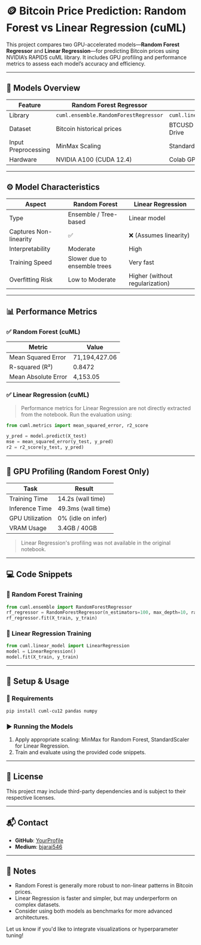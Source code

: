 # 🪙 Bitcoin Price Prediction: Random Forest vs Linear Regression (cuML)

This project compares two GPU-accelerated models—**Random Forest Regressor** and **Linear Regression**—for predicting Bitcoin prices using NVIDIA’s RAPIDS cuML library. It includes GPU profiling and performance metrics to assess each model’s accuracy and efficiency.

---

## 📘 Models Overview

| Feature                     | Random Forest Regressor                       | Linear Regression                            |
|----------------------------|-----------------------------------------------|----------------------------------------------|
| Library                    | `cuml.ensemble.RandomForestRegressor`         | `cuml.linear_model.LinearRegression`         |
| Dataset                    | Bitcoin historical prices                     | BTCUSD 1-min data via Google Drive           |
| Input Preprocessing        | MinMax Scaling                                | Standard Scaling                              |
| Hardware                   | NVIDIA A100 (CUDA 12.4)                        | Colab GPU (CUDA-enabled)                     |

---

## ⚙️ Model Characteristics

| Aspect                     | Random Forest                                | Linear Regression                            |
|---------------------------|----------------------------------------------|----------------------------------------------|
| Type                      | Ensemble / Tree-based                        | Linear model                                 |
| Captures Non-linearity    | ✅                                            | ❌ (Assumes linearity)                        |
| Interpretability          | Moderate                                     | High                                         |
| Training Speed            | Slower due to ensemble trees                 | Very fast                                    |
| Overfitting Risk          | Low to Moderate                              | Higher (without regularization)             |

---

## 📊 Performance Metrics

### ✅ Random Forest (cuML)
| Metric                | Value          |
|----------------------|----------------|
| Mean Squared Error   | 71,194,427.06  |
| R-squared (R²)       | 0.8472         |
| Mean Absolute Error  | 4,153.05       |

### ✅ Linear Regression (cuML)
> Performance metrics for Linear Regression are not directly extracted from the notebook. Run the evaluation using:
```python
from cuml.metrics import mean_squared_error, r2_score

y_pred = model.predict(X_test)
mse = mean_squared_error(y_test, y_pred)
r2 = r2_score(y_test, y_pred)
```

---

## 🔬 GPU Profiling (Random Forest Only)

| Task            | Result            |
|-----------------|-------------------|
| Training Time   | 14.2s (wall time) |
| Inference Time  | 49.3ms (wall time)|
| GPU Utilization | 0% (idle on infer)|
| VRAM Usage      | 3.4GB / 40GB      |

> Linear Regression's profiling was not available in the original notebook.

---

## 💻 Code Snippets

### 📌 Random Forest Training
```python
from cuml.ensemble import RandomForestRegressor
rf_regressor = RandomForestRegressor(n_estimators=100, max_depth=10, random_state=101)
rf_regressor.fit(X_train, y_train)
```

### 📌 Linear Regression Training
```python
from cuml.linear_model import LinearRegression
model = LinearRegression()
model.fit(X_train, y_train)
```

---

## 🚀 Setup & Usage

### 🔧 Requirements
```bash
pip install cuml-cu12 pandas numpy
```

### ▶️ Running the Models
1. Apply appropriate scaling: MinMax for Random Forest, StandardScaler for Linear Regression.
2. Train and evaluate using the provided code snippets.

---

## 📜 License

This project may include third-party dependencies and is subject to their respective licenses.

---

## 📬 Contact

- **GitHub**: [YourProfile](https://github.com/YourProfile)
- **Medium**: [bjarai546](https://medium.com/@bjarai546)

---

## 📝 Notes

- Random Forest is generally more robust to non-linear patterns in Bitcoin prices.
- Linear Regression is faster and simpler, but may underperform on complex datasets.
- Consider using both models as benchmarks for more advanced architectures.

Let us know if you'd like to integrate visualizations or hyperparameter tuning!
